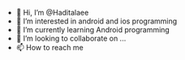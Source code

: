 - 👋 Hi, I’m @Haditalaee
- 👀 I’m interested in android and ios programming
- 🌱 I’m currently learning Android programming
- 💞️ I’m looking to collaborate on ...
- 📫 How to reach me 

<!---
Haditalaee/Haditalaee is a ✨ special ✨ repository because its `README.md` (this file) appears on your GitHub profile.
You can click the Preview link to take a look at your changes.
--->
